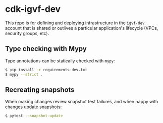 # cdk-igvf-dev
This repo is for defining and deploying infrastructure in the `igvf-dev` account that is shared or outlives a particular application's lifecycle (VPCs, security groups, etc).

## Type checking with Mypy
Type annotations can be statically checked with `mypy`:
```bash
$ pip install -r requirements-dev.txt
$ mypy --strict .
```

## Recreating snapshots
When making changes review snapshot test failures, and when happy with changes update snapshots:
```bash
$ pytest --snapshot-update
```

